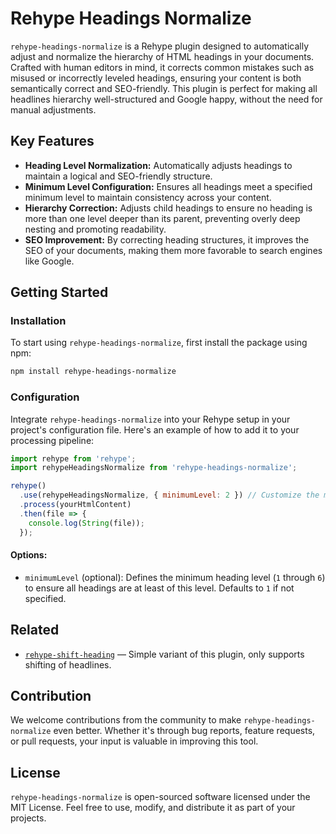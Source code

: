 # Rehype Headings Normalize

`rehype-headings-normalize` is a Rehype plugin designed to automatically adjust and normalize the hierarchy of HTML headings in your documents. Crafted with human editors in mind, it corrects common mistakes such as misused or incorrectly leveled headings, ensuring your content is both semantically correct and SEO-friendly. This plugin is perfect for making all headlines hierarchy well-structured and Google happy, without the need for manual adjustments.

## Key Features

- **Heading Level Normalization:** Automatically adjusts headings to maintain a logical and SEO-friendly structure.
- **Minimum Level Configuration:** Ensures all headings meet a specified minimum level to maintain consistency across your content.
- **Hierarchy Correction:** Adjusts child headings to ensure no heading is more than one level deeper than its parent, preventing overly deep nesting and promoting readability.
- **SEO Improvement:** By correcting heading structures, it improves the SEO of your documents, making them more favorable to search engines like Google.

## Getting Started

### Installation

To start using `rehype-headings-normalize`, first install the package using npm:

```bash
npm install rehype-headings-normalize
```

### Configuration

Integrate `rehype-headings-normalize` into your Rehype setup in your project's configuration file. Here's an example of how to add it to your processing pipeline:

```js
import rehype from 'rehype';
import rehypeHeadingsNormalize from 'rehype-headings-normalize';

rehype()
  .use(rehypeHeadingsNormalize, { minimumLevel: 2 }) // Customize the minimumLevel as needed
  .process(yourHtmlContent)
  .then(file => {
    console.log(String(file));
  });
```

#### Options:

- `minimumLevel` (optional): Defines the minimum heading level (`1` through `6`) to ensure all headings are at least of this level. Defaults to `1` if not specified.

## Related

*   [`rehype-shift-heading`](https://github.com/rehypejs/rehype-shift-heading)
    — Simple variant of this plugin, only supports shifting of headlines.

## Contribution

We welcome contributions from the community to make `rehype-headings-normalize` even better. Whether it's through bug reports, feature requests, or pull requests, your input is valuable in improving this tool.

## License

`rehype-headings-normalize` is open-sourced software licensed under the MIT License. Feel free to use, modify, and distribute it as part of your projects.
